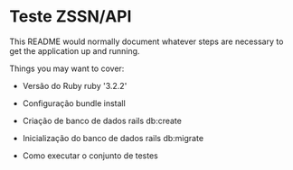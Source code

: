# Teste ZSSN/API

This README would normally document whatever steps are necessary to get the
application up and running.

Things you may want to cover:

* Versão do Ruby
  ruby '3.2.2'

* Configuração
  bundle install

* Criação de banco de dados
  rails db:create

* Inicialização do banco de dados
  rails db:migrate
* Como executar o conjunto de testes
